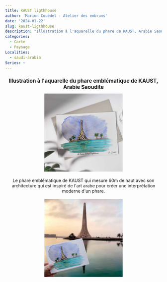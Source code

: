 ```yaml
---
title: KAUST ligthhouse
author: 'Marion Couëdel - Atelier des embruns'
date: '2024-01-22'
slug: kaust-ligthhouse
description: "Illustration à l'aquarelle du phare de KAUST, Arabie Saoudite"
categories:
  - Carte
  - Paysage
Localities: 
  - saudi-arabia
Series: ~
---
```

<center>
<h1 style="font-size: 120%">
Illustration à l'aquarelle du phare emblématique de KAUST, Arabie Saoudite</h1>
<img alt="[KAUST beacon" src="kaust-beacon-featured-image.jpg" width=50%> 
<br>
<br>
 Le phare emblématique de KAUST qui mesure 60m de haut avec son architecture qui est inspiré de l'art arabe pour créer une interprétation moderne d'un phare. 
<br>
<br>
<img alt="[KAUST beacon" src="kaust-beacon-with-landscape.jpg" width=50%>
</center>